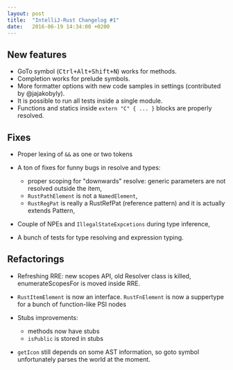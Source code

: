 ```yaml
---
layout: post
title:  "IntelliJ-Rust Changelog #1"
date:   2016-06-19 14:34:00 +0200
---
```

## New features

* GoTo symbol (<kbd>Ctrl+Alt+Shift+N</kbd>) works for methods.
* Completion works for prelude symbols.
* More formatter options with new code samples in settings (contributed by @jajakobyly).
* It is possible to run all tests inside a single module.
* Functions and statics inside `extern "C" { ... }` blocks are properly resolved.


## Fixes

* Proper lexing of `&&` as one or two tokens
* A ton of fixes for funny bugs in resolve and types:
  - proper scoping for "downwards" resolve: generic parameters are not resolved
    outside the item,
  - `RustPathElement` is not a `NamedElement`,
  - `RustRegPat` is really a RustRefPat (reference pattern) and it is actually
    extends Pattern,
* Couple of NPEs and `IllegalStateExpcetions` during type inference,

* A bunch of tests for type resolving and expression typing.


## Refactorings

* Refreshing RRE: new scopes API, old Resolver class is killed,
enumerateScopesFor is moved inside RRE.

* `RustItemElement` is now an interface.
`RustFnElement` is now a suppertype for a bunch of function-like PSI nodes

* Stubs improvements:
  - methods now have stubs
  - `isPublic` is stored in stubs

* `getIcon` still depends on some AST information, so goto symbol unfortunately
parses the world at the moment.
